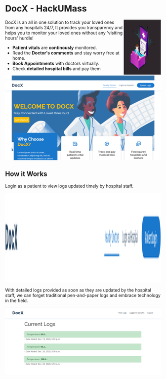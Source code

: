 # DocX - HackUMass
<img src="./snaps/logo.png" align="right"
     alt="DocX logo" width="120" height="178">

DocX is an all in one solution to track your loved ones from any hospitals 24/7, It provides you transparency and helps you to monitor your loved ones without any 'visiting hours' hurdle!

* **Patient vitals** are **continously** monitored.
* Read the **Doctor's comments** and stay worry free at home.
* **Book Appointments** with doctors virtually.
 * Check **detailed hospital bills** and pay them

<p align="center">
  <img src="./snaps/homepage.png" alt="Home Page" width="738">
</p>

## How it Works
Login as a patient to view logs updated timely by hospital staff.
<p align="center">
<img src="./snaps/banner.png"
  alt="Banner"
  width="686" height="289">
</p>

With detailed logs provided as soon as they are updated by the hospital staff, we can forget traditional pen-and-paper logs and embrace technology in the field.

<p align="center">
  <img src="./snaps/viewlogs.png" alt="Detailed Logs" width="650">
</p>
